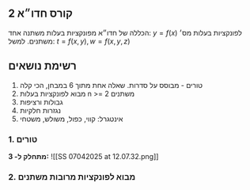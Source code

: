 ```table-of-contents
```

## קורס חדו״א 2
הכללה של חדו״א מפונקציות בעלות משתנה אחד: $y = f(x)$
לפונקציות בעלות מס׳ משתנים. למשל: $t = f(x,y), w = f(x,y,z)$

## רשימת נושאים
1. טורים - מבוסס על סדרות. שאלה אחת מתוך 6 במבחן, הכי קלה
2. מבוא לפונקציות בעלות n >= 2 משתנים
3. גבולות ורציפות
4. נגזרות חלקיות
5. אינטגרל: קווי, כפול, משולש, משטחי
### 1. טורים
**מתחלק ל- 3:**
![[SS 07042025 at 12.07.32.png]]
### 2. מבוא לפונקציות מרובות משתנים